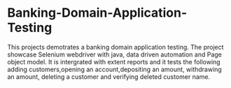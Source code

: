 # Banking-Domain-Application-Testing
This projects demotrates a banking domain application testing.
The project showcase Selenium webdriver with java, data driven automation and Page object model.
It is intergrated with extent reports and it tests the following
adding customers,opening an account,depositing an amount, withdrawing an amount, deleting a customer and verifying deleted customer name.
